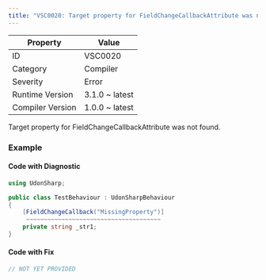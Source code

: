 ```yaml
---
title: "VSC0020: Target property for FieldChangeCallbackAttribute was not found"
---
```


| Property         | Value          |
| ---------------- | -------------- |
| ID               | VSC0020        |
| Category         | Compiler       |
| Severity         | Error          |
| Runtime Version  | 3.1.0 ~ latest |
| Compiler Version | 1.0.0 ~ latest |

Target property for FieldChangeCallbackAttribute was not found\.

### Example

#### Code with Diagnostic

```csharp
using UdonSharp;

public class TestBehaviour : UdonSharpBehaviour
{
    [FieldChangeCallback("MissingProperty")]
     ~~~~~~~~~~~~~~~~~~~~~~~~~~~~~~~~~~~~~~
    private string _str1;
}
```

#### Code with Fix

```csharp
// NOT YET PROVIDED
```

